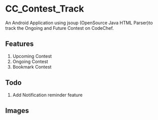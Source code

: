 # CC_Contest_Track
An Android Application using jsoup (OpenSource Java HTML Parser)to track the Ongoing and Future Contest on CodeChef.

## Features
1. Upcoming Contest
2. Ongoing Contest
3. Bookmark Contest

## Todo
1. Add Notification reminder feature

## Images

